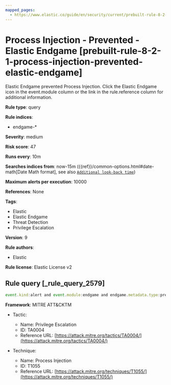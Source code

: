 ```yaml
---
mapped_pages:
  - https://www.elastic.co/guide/en/security/current/prebuilt-rule-8-2-1-process-injection-prevented-elastic-endgame.html
---
```


# Process Injection - Prevented - Elastic Endgame [prebuilt-rule-8-2-1-process-injection-prevented-elastic-endgame]

Elastic Endgame prevented Process Injection. Click the Elastic Endgame icon in the event.module column or the link in the rule.reference column for additional information.

**Rule type**: query

**Rule indices**:

* endgame-*

**Severity**: medium

**Risk score**: 47

**Runs every**: 10m

**Searches indices from**: now-15m ({{ref}}/common-options.html#date-math[Date Math format], see also [`Additional look-back time`](docs-content://solutions/security/detect-and-alert/create-detection-rule.md#rule-schedule))

**Maximum alerts per execution**: 10000

**References**: None

**Tags**:

* Elastic
* Elastic Endgame
* Threat Detection
* Privilege Escalation

**Version**: 9

**Rule authors**:

* Elastic

**Rule license**: Elastic License v2

## Rule query [_rule_query_2579]

```js
event.kind:alert and event.module:endgame and endgame.metadata.type:prevention and (event.action:kernel_shellcode_event or endgame.event_subtype_full:kernel_shellcode_event)
```

**Framework**: MITRE ATT&CKTM

* Tactic:

    * Name: Privilege Escalation
    * ID: TA0004
    * Reference URL: [https://attack.mitre.org/tactics/TA0004/](https://attack.mitre.org/tactics/TA0004/)

* Technique:

    * Name: Process Injection
    * ID: T1055
    * Reference URL: [https://attack.mitre.org/techniques/T1055/](https://attack.mitre.org/techniques/T1055/)



